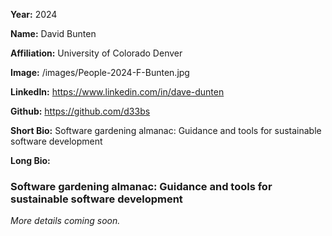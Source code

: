 **Year:** 2024

**Name:** David Bunten

**Affiliation:** University of Colorado Denver

**Image:** /images/People-2024-F-Bunten.jpg

**LinkedIn:** https://www.linkedin.com/in/dave-dunten

**Github:** https://github.com/d33bs

**Short Bio:** Software gardening almanac: Guidance and tools for sustainable software development

**Long Bio:**

### Software gardening almanac: Guidance and tools for sustainable software development

*More details coming soon.*

